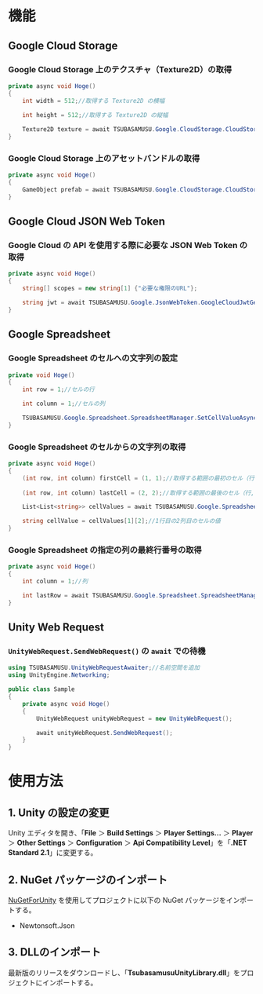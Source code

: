 ﻿# 機能
## Google Cloud Storage
### Google Cloud Storage 上のテクスチャ（Texture2D）の取得
```cs
private async void Hoge()
{
    int width = 512;//取得する Texture2D の横幅
	
    int height = 512;//取得する Texture2D の縦幅

    Texture2D texture = await TSUBASAMUSU.Google.CloudStorage.CloudStorageObjectGetter.GetTextureFromCloudStorageAsync("JSON Web Token", "バケット名", "オブジェクト名", width, height);
}
```
### Google Cloud Storage 上のアセットバンドルの取得
```cs
private async void Hoge()
{
    GameObject prefab = await TSUBASAMUSU.Google.CloudStorage.CloudStorageObjectGetter.GetPrefabFromCloudStorageAsync("JSON Web Token", "バケット名", "オブジェクト名", "プレハブ名");
}
```
## Google Cloud JSON Web Token
### Google Cloud の API を使用する際に必要な JSON Web Token の取得
```cs
private async void Hoge()
{
    string[] scopes = new string[1] {"必要な権限のURL"};

    string jwt = await TSUBASAMUSU.Google.JsonWebToken.GoogleCloudJwtGetter.GetGoogleCloudJwtAsync("サービスアカウントのプライベートキー", "サービスアカウントのメールアドレス", scopes);
}
```
## Google Spreadsheet
### Google Spreadsheet のセルへの文字列の設定
```cs
private void Hoge()
{
    int row = 1;//セルの行

    int column = 1;//セルの列

    TSUBASAMUSU.Google.Spreadsheet.SpreadsheetManager.SetCellValueAsync("JSON Web Token", "シートの ID", "シートの名前", row, column, "セルに設定する文字列");
}
```
### Google Spreadsheet のセルからの文字列の取得
```cs
private async void Hoge()
{
    (int row, int column) firstCell = (1, 1);//取得する範囲の最初のセル（行,列）
	
    (int row, int column) lastCell = (2, 2);//取得する範囲の最後のセル（行,列）

    List<List<string>> cellValues = await TSUBASAMUSU.Google.Spreadsheet.SpreadsheetManager.GetCellValuesAsync("JSON Web Token", "シートの ID", "シートの名前", firstCell, lastCell);

    string cellValue = cellValues[1][2];//1行目の2列目のセルの値
}
```
### Google Spreadsheet の指定の列の最終行番号の取得
```cs
private async void Hoge()
{
    int column = 1;//列

    int lastRow = await TSUBASAMUSU.Google.Spreadsheet.SpreadsheetManager.GetLastRowAsync("JSON Web Token", "シートの ID", "シートの名前", column);
}
```
## Unity Web Request
### ``UnityWebRequest.SendWebRequest()`` の ``await`` での待機
```cs
using TSUBASAMUSU.UnityWebRequestAwaiter;//名前空間を追加
using UnityEngine.Networking;

public class Sample
{
    private async void Hoge()
    {
        UnityWebRequest unityWebRequest = new UnityWebRequest();

        await unityWebRequest.SendWebRequest();
    }
}
```
# 使用方法
## 1. Unity の設定の変更
Unity エディタを開き、「**File** ＞ **Build Settings** ＞ **Player Settings...** ＞ **Player** ＞ **Other Settings** ＞ **Configuration** ＞ **Api Compatibility Level**」を「**.NET Standard 2.1**」に変更する。
## 2. NuGet パッケージのインポート
[NuGetForUnity](https://github.com/GlitchEnzo/NuGetForUnity) を使用してプロジェクトに以下の NuGet パッケージをインポートする。

- Newtonsoft.Json
## 3. DLLのインポート
最新版のリリースをダウンロードし、「**TsubasamusuUnityLibrary.dll**」をプロジェクトにインポートする。
